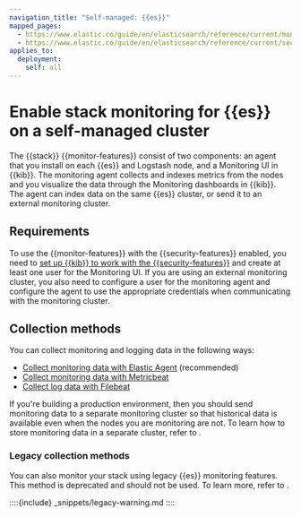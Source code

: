 ```yaml
---
navigation_title: "Self-managed: {{es}}"
mapped_pages:
  - https://www.elastic.co/guide/en/elasticsearch/reference/current/monitoring-production.html
  - https://www.elastic.co/guide/en/elasticsearch/reference/current/secure-monitoring.html
applies_to:
  deployment:
    self: all
---
```


# Enable stack monitoring for {{es}} on a self-managed cluster

The {{stack}} {{monitor-features}} consist of two components: an agent that you install on each {{es}} and Logstash node, and a Monitoring UI in {{kib}}. The monitoring agent collects and indexes metrics from the nodes and you visualize the data through the Monitoring dashboards in {{kib}}. The agent can index data on the same {{es}} cluster, or send it to an external monitoring cluster.

## Requirements

To use the {{monitor-features}} with the {{security-features}} enabled, you need to [set up {{kib}} to work with the {{security-features}}](/deploy-manage/security.md) and create at least one user for the Monitoring UI. If you are using an external monitoring cluster, you also need to configure a user for the monitoring agent and configure the agent to use the appropriate credentials when communicating with the monitoring cluster.

## Collection methods

You can collect monitoring and logging data in the following ways:

* [Collect monitoring data with Elastic Agent](/deploy-manage/monitor/stack-monitoring/collecting-monitoring-data-with-elastic-agent.md) (recommended)
* [Collect monitoring data with Metricbeat](/deploy-manage/monitor/stack-monitoring/collecting-monitoring-data-with-metricbeat.md)
* [Collect log data with Filebeat](/deploy-manage/monitor/stack-monitoring/collecting-log-data-with-filebeat.md)

If you're building a production environment, then you should send monitoring data to a separate monitoring cluster so that historical data is available even when the nodes you are monitoring are not. To learn how to store monitoring data in a separate cluster, refer to [](/deploy-manage/monitor/stack-monitoring/es-self-monitoring-prod.md).

### Legacy collection methods

You can also monitor your stack using legacy {{es}} monitoring features. This method is deprecated and should not be used. To learn more, refer to [](/deploy-manage/monitor/stack-monitoring/es-legacy-collection-methods.md).

::::{include} _snippets/legacy-warning.md
::::